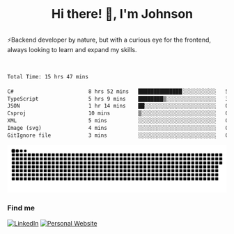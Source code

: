 <div id="user-content-toc">
  <ul align="center">
    <summary><h1 style="display: inline-block">Hi there! 👋, I'm Johnson</h1></summary>
  </ul>
</div>

⚡Backend developer by nature, but with a curious eye for the frontend, always looking to learn and expand my skills.

<br>


<!--START_SECTION:waka-->

```txt
Total Time: 15 hrs 47 mins

C#                        8 hrs 52 mins   ██████████████░░░░░░░░░░░   56.19 %
TypeScript                5 hrs 9 mins    ████████▒░░░░░░░░░░░░░░░░   32.67 %
JSON                      1 hr 14 mins    ██░░░░░░░░░░░░░░░░░░░░░░░   07.90 %
Csproj                    10 mins         ▒░░░░░░░░░░░░░░░░░░░░░░░░   01.07 %
XML                       5 mins          ░░░░░░░░░░░░░░░░░░░░░░░░░   00.63 %
Image (svg)               4 mins          ░░░░░░░░░░░░░░░░░░░░░░░░░   00.43 %
GitIgnore file            3 mins          ░░░░░░░░░░░░░░░░░░░░░░░░░   00.34 %
```

<!--END_SECTION:waka-->

<picture>
  <source  srcset="https://github.com/joshwambere/joshwambere/blob/output/github-contribution-grid-snake-dark.svg?palette=github-dark">
  <source  srcset="https://github.com/joshwambere/joshwambere/blob/output/github-contribution-grid-snake.svg">
  <img alt="github contribution grid snake animation" src="https://github.com/joshwambere/joshwambere/blob/output/github-contribution-grid-snake.svg">
</picture>

### Find me
<a href="https://www.linkedin.com/in/dusabe-johnson" target="_blank"><img src="https://img.shields.io/badge/LinkedIn-%230077B5.svg?&style=flat&logo=linkedin&logoColor=white" alt="LinkedIn"></a>
‎‎ [![Personal Website](https://img.shields.io/badge/visit-Johnsonis.me-blue)](https://johnsonis.me/)
